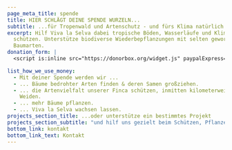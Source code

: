 ```yaml
---
page_meta_title: spende
title: HIER SCHLÄGT DEINE SPENDE WURZELN...
subtitle: ...für Tropenwald und Artenschutz - und fürs Klima natürlich.
excerpt: Hilf Viva la Selva dabei tropische Böden, Wasserläufe und Klima zu
  schützen. Unterstütze biodiverse Wiederbepflanzungen mit selten gewordenen
  Baumarten.
donation_form: |
  <script is:inline src="https://donorbox.org/widget.js" paypalExpress="true"></script><iframe src="https://donorbox.org/embed/unterstutze-viva-la-selva" name="donorbox" allowpaymentrequest="allowpaymentrequest" seamless="seamless" frameborder="0" scrolling="no" height="900px" width="100%" style="max-width: 500px; min-width: 250px; max-height:none!important"></iframe>

list_how_we_use_money:
  - Mit deiner Spende werden wir ...
  - ... Bäume bedrohter Arten finden & deren Samen großziehen.
  - ... die Artenvielfalt unserer Finca schützen, inmitten kilometerweiter
    Weiden.
  - ... mehr Bäume pflanzen.
  - ... Viva la Selva wachsen lassen.
projects_section_title: ...oder unterstütze ein bestimmtes Projekt
projects_section_subtitle: "und hilf uns gezielt beim Schützen, Pflanzen oder Großziehen:"
bottom_link: kontakt
bottom_link_text: Kontakt
---
```

